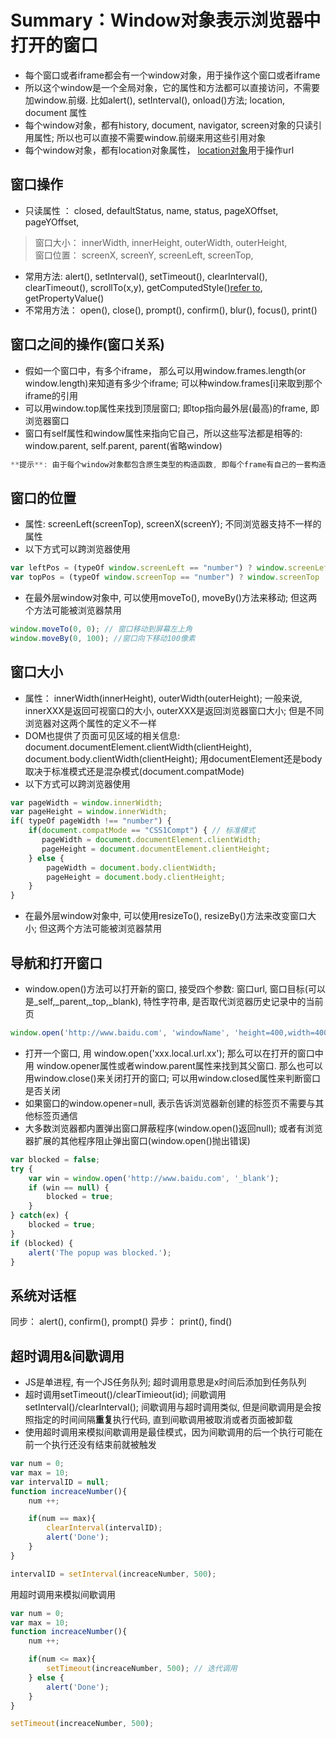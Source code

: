  # Summary：Window对象表示浏览器中打开的窗口
 * 每个窗口或者iframe都会有一个window对象，用于操作这个窗口或者iframe
 * 所以这个window是一个全局对象，它的属性和方法都可以直接访问，不需要加window.前缀. 比如alert(), setInterval(), onload()方法; location, document 属性
 * 每个window对象，都有history, document, navigator, screen对象的只读引用属性; 所以也可以直接不需要window.前缀来用这些引用对象
 * 每个window对象，都有location对象属性， [location对象](https://github.com/dudulaopo833/JS-Projects/blob/master/BOM/BroswerObject_WindowObject_LocationObject.md)用于操作url
 
 ## 窗口操作
 * 只读属性 ： closed, defaultStatus, name, status, pageXOffset, pageYOffset,
 > 窗口大小： innerWidth, innerHeight, outerWidth, outerHeight,     
 > 窗口位置： screenX, screenY, screenLeft, screenTop,     
 * 常用方法: alert(), setInterval(), setTimeout(), clearInterval(), clearTimeout(), scrollTo(x,y), getComputedStyle()[refer to](http://www.zhangxinxu.com/wordpress/2012/05/getcomputedstyle-js-getpropertyvalue-currentstyle/), getPropertyValue()
 * 不常用方法： open(), close(), prompt(), confirm(), blur(), focus(), print()
 
 
 ## 窗口之间的操作(窗口关系)
 * 假如一个窗口中，有多个iframe， 那么可以用window.frames.length(or window.length)来知道有多少个iframe; 可以种window.frames[i]来取到那个iframe的引用
 * 可以用window.top属性来找到顶层窗口; 即top指向最外层(最高)的frame, 即浏览器窗口
 * 窗口有self属性和window属性来指向它自己，所以这些写法都是相等的: window.parent, self.parent, parent(省略window)
 ```js
 **提示**: 由于每个window对象都包含原生类型的构造函数, 即每个frame有自己的一套构造函数, 这些构造函数一一对应, 但是不相等; 所以跨frame传递的对象不能使用intanceOf操作符
 ```

 ## 窗口的位置
 * 属性: screenLeft(screenTop), screenX(screenY); 不同浏览器支持不一样的属性
 * 以下方式可以跨浏览器使用
 ```js
 var leftPos = (typeOf window.screenLeft == "number") ? window.screenLeft : window.screenX;
 var topPos = (typeOf window.screenTop == "number") ? window.screenTop : window.screenY;
 ```
 * 在最外层window对象中, 可以使用moveTo(), moveBy()方法来移动; 但这两个方法可能被浏览器禁用
 ```js
 window.moveTo(0, 0); // 窗口移动到屏幕左上角
 window.moveBy(0, 100); //窗口向下移动100像素
 ```

 ## 窗口大小
 * 属性： innerWidth(innerHeight), outerWidth(outerHeight); 一般来说, innerXXX是返回可视窗口的大小, outerXXX是返回浏览器窗口大小; 但是不同浏览器对这两个属性的定义不一样
 * DOM也提供了页面可见区域的相关信息: document.documentElement.clientWidth(clientHeight), document.body.clientWidth(clientHeight); 用documentElement还是body取决于标准模式还是混杂模式(document.compatMode)
 * 以下方式可以跨浏览器使用
 ```js
 var pageWidth = window.innerWidth;
 var pageHeight = window.innerWidth;
 if( typeOf pageWidth !== "number") {
     if(document.compatMode == "CSS1Compt") { // 标准模式
        pageWidth = document.documentElement.clientWidth;
        pageHeight = document.documentElement.clientHeight;
     } else {
         pageWidth = document.body.clientWidth;
         pageHeight = document.body.clientHeight;
     }
 }
 ```
 * 在最外层window对象中, 可以使用resizeTo(), resizeBy()方法来改变窗口大小; 但这两个方法可能被浏览器禁用

 ## 导航和打开窗口
 * window.open()方法可以打开新的窗口, 接受四个参数: 窗口url, 窗口目标(可以是_self,_parent,_top,_blank), 特性字符串, 是否取代浏览器历史记录中的当前页
 ```js
 window.open('http://www.baidu.com', 'windowName', 'height=400,width=400,left=10,top=10,resizable=yes', false)
 ```
  * 打开一个窗口, 用 window.open('xxx.local.url.xx'); 那么可以在打开的窗口中用 window.opener属性或者window.parent属性来找到其父窗口. 那么也可以用window.close()来关闭打开的窗口; 可以用window.closed属性来判断窗口是否关闭
  * 如果窗口的window.opener=null, 表示告诉浏览器新创建的标签页不需要与其他标签页通信
  * 大多数浏览器都内置弹出窗口屏蔽程序(window.open()返回null); 或者有浏览器扩展的其他程序阻止弹出窗口(window.open()抛出错误)
  ```js
  var blocked = false;
  try {
      var win = window.open('http://www.baidu.com', '_blank');
      if (win == null) {
          blocked = true;
      }
  } catch(ex) {
      blocked = true;
  }
  if (blocked) {
      alert('The popup was blocked.');
  }
  ```

  ## 系统对话框
  同步： alert(), confirm(), prompt()
  异步： print(), find()

  ## 超时调用&间歇调用
  * JS是单进程, 有一个JS任务队列; 超时调用意思是x时间后添加到任务队列
  * 超时调用setTimeout()/clearTimieout(id); 间歇调用setInterval()/clearInterval(); 间歇调用与超时调用类似, 但是间歇调用是会按照指定的时间间隔**重复**执行代码, 直到间歇调用被取消或者页面被卸载
  * 使用超时调用来模拟间歇调用是最佳模式，因为间歇调用的后一个执行可能在前一个执行还没有结束前就被触发
  ```js
  var num = 0;
  var max = 10; 
  var intervalID = null;
  function increaceNumber(){
      num ++;

      if(num == max){
          clearInterval(intervalID);
          alert('Done');
      }
  }

  intervalID = setInterval(increaceNumber, 500);
  ```
  用超时调用来模拟间歇调用
  ```js
  var num = 0;
  var max = 10; 
  function increaceNumber(){
      num ++;

      if(num <= max){
          setTimeout(increaceNumber, 500); // 迭代调用
      } else {
          alert('Done');
      }
  }

  setTimeout(increaceNumber, 500);
  ```